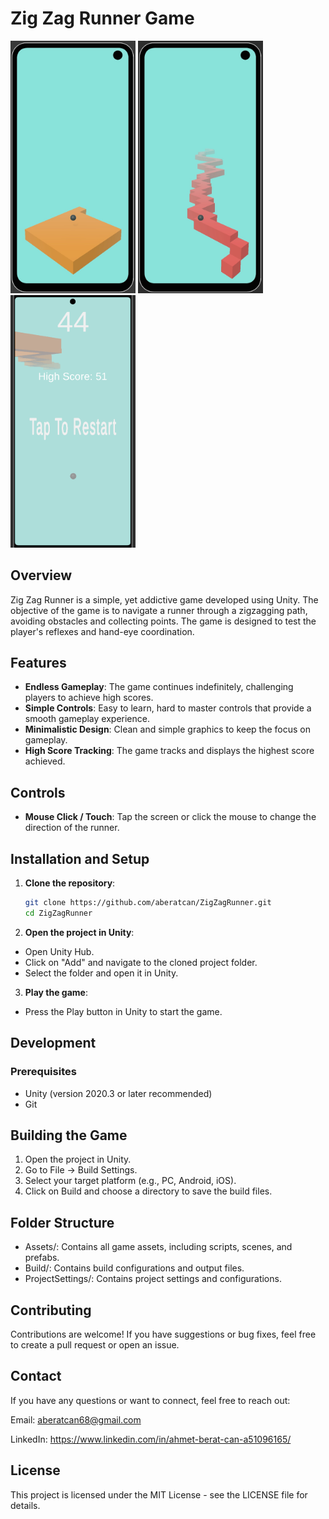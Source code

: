 # Zig Zag Runner Game

<div>   
   <img src="/screenshot.jpg" alt="Zig Zag Runner" width="200"/>
   <img src="/screenshot2.jpg" alt="Zig Zag Runner" width="200"/>
   <img src="/screenshot3.png" alt="Zig Zag Runner" width="200"/>
</div>

## Overview

Zig Zag Runner is a simple, yet addictive game developed using Unity. The objective of the game is to navigate a runner through a zigzagging path, avoiding obstacles and collecting points. The game is designed to test the player's reflexes and hand-eye coordination.

## Features

- **Endless Gameplay**: The game continues indefinitely, challenging players to achieve high scores.
- **Simple Controls**: Easy to learn, hard to master controls that provide a smooth gameplay experience.
- **Minimalistic Design**: Clean and simple graphics to keep the focus on gameplay.
- **High Score Tracking**: The game tracks and displays the highest score achieved.

## Controls

- **Mouse Click / Touch**: Tap the screen or click the mouse to change the direction of the runner.

## Installation and Setup

1. **Clone the repository**:
   ```bash
   git clone https://github.com/aberatcan/ZigZagRunner.git
   cd ZigZagRunner

2. **Open the project in Unity**:

- Open Unity Hub.
- Click on "Add" and navigate to the cloned project folder.
- Select the folder and open it in Unity.
    
3. **Play the game**:

- Press the Play button in Unity to start the game.

## Development

### Prerequisites
- Unity (version 2020.3 or later recommended)
- Git

## Building the Game
1. Open the project in Unity.
2. Go to File -> Build Settings.
3. Select your target platform (e.g., PC, Android, iOS).
4. Click on Build and choose a directory to save the build files.

## Folder Structure
- Assets/: Contains all game assets, including scripts, scenes, and prefabs.
- Build/: Contains build configurations and output files.
- ProjectSettings/: Contains project settings and configurations.

## Contributing
Contributions are welcome! If you have suggestions or bug fixes, feel free to create a pull request or open an issue.

## Contact
If you have any questions or want to connect, feel free to reach out:

Email: aberatcan68@gmail.com

LinkedIn: https://www.linkedin.com/in/ahmet-berat-can-a51096165/

## License
This project is licensed under the MIT License - see the LICENSE file for details.
